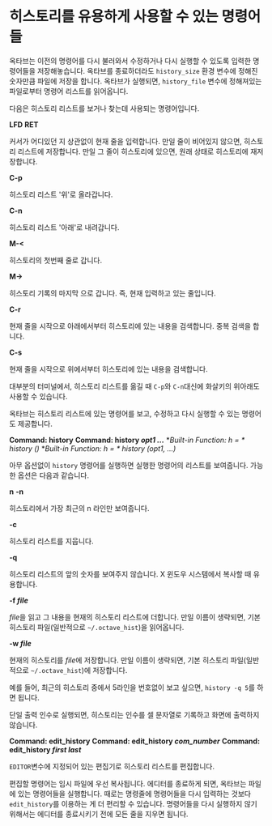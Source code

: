 # 히스토리를 유용하게 사용할 수 있는 명령어들

옥타브는 이전의 명령어를 다시 불러와서 수정하거나 다시 실행할 수 있도록 입력한 명령어들을 저장해놓습니다. 옥타브를 종료하더라도 `history_size` 환경 변수에 정해진 숫자만큼 파일에 저장을 합니다. 옥타브가 실행되면, `history_file` 변수에 정해져있는 파일로부터 명령어 리스트를 읽어옵니다.

다음은 히스토리 리스트를 보거나 찾는데 사용되는 명령어입니다.

**LFD**
**RET**

커서가 어디있던 지 상관없이 현재 줄을 입력합니다. 만일 줄이 비어있지 않으면, 히스토리 리스트에 저장합니다. 만일 그 줄이 히스토리에 있으면, 원래 상태로 히스토리에 재저장합니다.

**C-p**

 히스토리 리스트 '위'로 올라갑니다.

**C-n**

 히스토리 리스트 '아래'로 내려갑니다.

**M-<**

 히스토리의 첫번째 줄로 갑니다.

**M->**

 히스토리 기록의 마지막 으로 갑니다. 즉, 현재 입력하고 있는 줄입니다.

**C-r**

 현재 줄을 시작으로 아래에서부터 히스토리에 있는 내용을 검색합니다. 중복 검색을 합니다.

**C-s**

 현재 줄을 시작으로 위에서부터 히스토리에 있는 내용을 검색합니다.

대부분의 터미널에서, 히스토리 리스트를 옮길 때 `C-p`와 `C-n`대신에 화살키의 위아래도 사용할 수 있습니다.

옥타브는 히스토리 리스트에 있는 명령어를 보고, 수정하고 다시 실행할 수 있는 명령어도 제공합니다.

**Command: history**
**Command: history *opt1 ...***
**Built-in Function: *h = * history *()***
**Built-in Function: *h = * history *(opt1, ...)***

아무 옵션없이 `history` 명령어를 실행하면 실행한 명령어의 리스트를 보여줍니다. 가능한 옵션은 다음과 같습니다.

**n**
**-n**

 히스토리에서 가장 최근의 n 라인만 보여줍니다.

**-c**

 히스토리 리스트를 지웁니다.

**-q**

 히스토리 리스트의 앞의 숫자를 보여주지 않습니다. X 윈도우 시스템에서 복사할 때 유용합니다.

**-f *file***

 *file*을 읽고 그 내용을 현재의 히스토리 리스트에 더합니다. 만일 이름이 생략되면, 기본 히스토리 파일(일반적으로 `~/.octave_hist`)을 읽어옵니다.

**-w *file***

 현재의 히스토리를 *file*에 저장합니다. 만일 이름이 생략되면, 기본 히스토리 파일(일반적으로 `~/.octave_hist`)에 저장합니다.


예를 들어, 최근의 히스토리 중에서 5라인을 번호없이 보고 싶으면, `history -q 5`를 하면 됩니다.

단일 출력 인수로 실행되면, 히스토리는 인수를 셀 문자열로 기록하고 화면에 출력하지 않습니다.

**Command: edit_history**
**Command: edit_history *com_number***
**Command: edit_history *first last***

`EDITOR`변수에 지정되어 있는 편집기로 히스토리 리스트를 편집합니다.

편집할 명령어는 임시 파일에 우선 복사됩니다. 에디터를 종료하게 되면, 옥타브는 파일에 있는 명령어들을 실행합니다. 때로는 명령줄에 명령어들을 다시 입력하는 것보다 `edit_history`를 이용하는 게 더 편리할 수 있습니다. 명령어들을 다시 실행하지 않기 위해서는 에디터를 종료시키기 전에 모든 줄을 지우면 됩니다.
